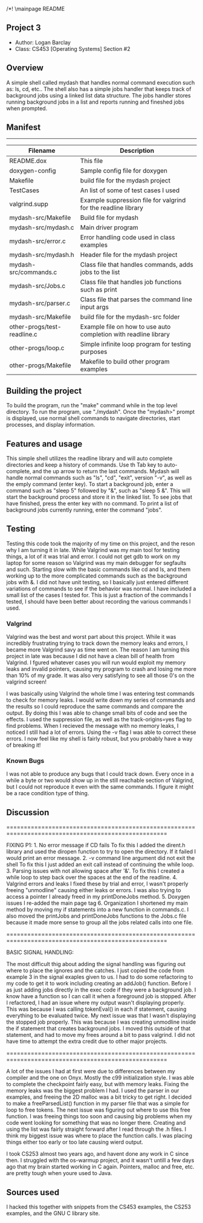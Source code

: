 /*! \mainpage README
 


## Project 3

* Author: Logan Barclay
* Class: CS453 [Operating Systems] Section #2

## Overview

A simple shell called mydash that handles normal command execution such as: ls, cd, etc..  The shell also has a simple jobs handler that keeps track of background jobs using a linked list data structure.  The jobs handler stores running background jobs in a list and reports running and fineshed jobs when prompted.

## Manifest
----------------------

|Filename       		  	  | Description                                                       |
|-----------------------------|-------------------------------------------------------------------|
|README.dox     		  	  |This file                                                          |
|doxygen-config 		  	  |Sample config file for doxygen                                     |
|Makefile       	  	  	  |build file for the mydash project 								  |
|TestCases      		  	  |An list of some of test cases I used                               |
|valgrind.supp  		  	  |Example suppression file for valgrind for the readline library     |
|mydash-src/Makefile 		  |Build file for mydash 	 					                 	  |
|mydash-src/mydash.c 		  |Main driver program 			                                  	  |
|mydash-src/error.c 		  |Error handling code used in class examples                    	  |
|mydash-src/mydash.h 		  |Header file for the mydash project                            	  |
|mydash-src/commands.c 		  |Class file that handles commands, adds jobs to the list 			  |
|mydash-src/Jobs.c 			  |Class file that handles job functions such as print 				  |
|mydash-src/parser.c 		  |Class file that parses the command line input args 				  |
|mydash-src/Makefile 		  |build file for the mydash-src folder 							  |
|other-progs/test-readline.c  |Example file on how to use auto completion with readline library   |
|other-progs/loop.c   		  |Simple infinite loop program for testing purposes            	  |
|other-progs/Makefile 		  |Makefile to build other program examples                     	  |

## Building the project

To build the program, run the "make" command while in the top level directory.  To run the program, use "./mydash".  Once the "mydash>" prompt is displayed, use normal shell commands to navigate directories, start processes, and display information.

## Features and usage

This simple shell utilizes the readline library and will auto complete directories and keep a history of commands.  Use th Tab key to auto-complete, and the up arrow to return the last commands.  Mydash will handle normal commands such as "ls", "cd", "exit", version "-v", as well as the emply command (enter key).  To start a background job, enter a command such as "sleep 5" followed by "&", such as "sleep 5 &".  This will start the background process and store it in the linked list.  To see jobs that have finished, press the enter key with no command.  To print a list of background jobs currently running, enter the command "jobs".

## Testing

Testing this code took the majority of my time on this project, and the reson why I am turning it in late.  While Valgrind was my main tool for testing things, a lot of it was trial and error.  I could not get gdb to work on my laptop for some reason so Valgrind was my main debugger for segfaults and such.  Starting slow with the basic commands like cd and ls, and them working up to the more complicated commands such as the background jobs with &.  I did not have unit testing, so I basically just entered different variations of commands to see if the behavior was normal.  I have included a small list of the cases I tested for.  This is just a fraction of the commands I tested, I should have been better about recording the various commands I used.

### Valgrind

Valgrind was the best and worst part about this project.  While it was incredibly frustrating trying to track down the memory leaks and errors, I became more Valgrind savy as time went on.  The reason I am turning this project in late was because I did not have a clean bill of health from Valgrind.  I fgured whatever cases you will run would exploit my memory leaks and invalid pointers, causing my program to crash and losing me more than 10% of my grade.  It was also very satisfying to see all those 0's on the valgrind screen!

I was basically using Valgrind the whole time I was entering test commands to check for memory leaks.  I would write down my series of commands and the results so I could reproduce the same commands and compare the output.  By doing this I was able to change small bits of code and see the effects.  I used the suppression file, as well as the track-origins=yes flag to find problems.  When I recieved the message with no memory leaks, I noticed I still had a lot of errors.  Using the -v flag I was able to correct these errors.  I now feel like my shell is fairly robust, but you probably have a way of breaking it!

### Known Bugs

I was not able to produce any bugs that I could track down.  Every once in a while a byte or two would show up in the still reachable section of Valgrind, but I could not reproduce it even with the same commands.  I figure it might be a race condition type of thing.

## Discussion

====================================================================================================

FIXING P1:
	1. No error message if CD fails
	To fix this I added the dirent.h library and used the diropen function to try to open the directory.  If it failed I would print an error message.
	2. -v command line argument did not exit the shell
	To fix this I just added an exit call instead of continuing the while loop.
	3. Parsing issues with not allowing space after '&'.
	To fix this I created a while loop to step back over the spaces at the end of the readline.
	4. Valgrind errors and leaks
	I fixed these by trial and error, I wasn't properly freeing "unmodline" causing either leaks or errors.  I was also trying to access a pointer I already freed in my printDoneJobs method.
	5. Doxygen issues
	I re-added the main page tag
	6. Organization
	I shortened my main method by moving my if statements into a new function in commands.c. I also moved the printJobs and printDoneJobs functions to the Jobs.c file because it made more sense to group all the jobs related calls into one file.

====================================================================================================

BASIC SIGNAL HANDLING:

The most difficult thig about adding the signal handling was figuring out where to place the ignores and the catches.  I just copied the code from example 3 in the signal exaples given to us.  I had to do some refactoring to my code to get it to work including creating an addJob() function.  Before I as just adding jobs directly in the exec code if they were a background job.  I know have a function so I can call it when a foreground job is stopped.  After I refactored, I had an issue where my output wasn't displaying properly.  This was because I was calling tokenEval() in each if statement, causing everything to be evaluated twice.  My next issue was that I wasn't displaying the stopped job properly.  This was because I was creating unmodline inside the if statement that creates background jobs.  I moved this outside of that statement, and had to move my frees around a bit to pass valgrind.  I did not have time to attempt the extra credit due to other major projects.

====================================================================================================

A lot of the issues I had at first were due to differences between my compiler and the one on Onyx.  Mostly the c99 initialization style.  I was able to complete the checkpoint fairly easy, but with memory leaks.  Fixing the memory leaks was the biggest problem I had.  I used the parser in our examples, and freeing the 2D malloc was a bit tricky to get right.  I decided to make a freeParsedList() function in my parser file that was a simple for loop to free tokens.  The next issue was figuring out where to use this free function.  I was freeing things too soon and causing big problems when my code went looking for something that was no longer there.  Creating and using the list was fairly straight forward after I read through the .h files.  I think my biggest issue was where to place the function calls.  I was placing things either too early or too late causing wierd output.

I took CS253 almost two years ago, and havent done any work in C since then.  I struggled with the os-warmup project, and it wasn't untill a few days ago that my brain started working in C again.  Pointers, malloc and free, etc. are pretty tough when youre used to Java.


## Sources used

I hacked this together with snippets from the CS453 examples, the CS253 examples, and the GNU C library site.

